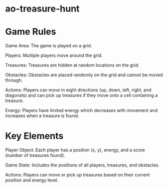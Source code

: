 # ao-treasure-hunt

# Game Rules

Game Area: The game is played on a grid.

Players: Multiple players move around the grid.

Treasures: Treasures are hidden at random locations on the grid.

Obstacles: Obstacles are placed randomly on the grid and cannot be moved through.

Actions: Players can move in eight directions (up, down, left, right, and diagonals) and can pick up treasures if they move onto a cell containing a treasure.

Energy: Players have limited energy which decreases with movement and increases when a treasure is found.

# Key Elements

Player Object: Each player has a position (x, y), energy, and a score (number of treasures found).

Game State: Includes the positions of all players, treasures, and obstacles.

Actions: Players can move or pick up treasures based on their current position and energy level.
